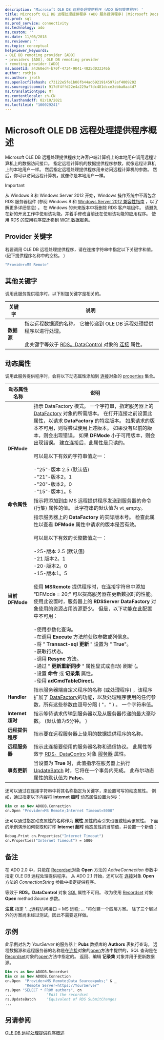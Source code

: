 ```yaml
---
description: 'Microsoft OLE DB 远程处理提供程序 (ADO 服务提供程序) '
title: Microsoft OLE DB 远程处理提供程序 (ADO 服务提供程序) |Microsoft Docs
ms.prod: sql
ms.prod_service: connectivity
ms.technology: ado
ms.custom: ''
ms.date: 11/08/2018
ms.reviewer: ''
ms.topic: conceptual
helpviewer_keywords:
- OLE DB remoting provider [ADO]
- providers [ADO], OLE DB remoting provider
- remoting provider [ADO]
ms.assetid: a4360ed4-b70f-4734-9041-4025d033346b
author: rothja
ms.author: jroth
ms.openlocfilehash: c73122e5fe1b06fb44ad69219145972ef4009202
ms.sourcegitcommit: 917df4ffd22e4a229af7dc481dcce3ebba0aa4d7
ms.translationtype: MT
ms.contentlocale: zh-CN
ms.lasthandoff: 02/10/2021
ms.locfileid: "100029241"
---
```

# <a name="microsoft-ole-db-remoting-provider-overview"></a>Microsoft OLE DB 远程处理提供程序概述
Microsoft OLE DB 远程处理提供程序允许客户端计算机上的本地用户调用远程计算机上的数据访问接口。 指定远程计算机的数据提供程序参数，就像远程计算机上的本地用户一样。 然后指定远程处理提供程序用来访问远程计算机的参数。 然后，你可以访问远程计算机，就像你是本地用户一样。

> [!IMPORTANT]
>  从 Windows 8 和 Windows Server 2012 开始，Windows 操作系统中不再包含 RDS 服务器组件 (参阅 Windows 8 和 [Windows Server 2012 兼容性指南](https://www.microsoft.com/download/details.aspx?id=27416) ，以了解更多详细信息) 。 在 Windows 的未来版本中将删除 RDS 客户端组件。 请避免在新的开发工作中使用该功能，并着手修改当前还在使用该功能的应用程序。 使用 RDS 的应用程序应迁移到  [WCF 数据服务](/dotnet/framework/wcf/)。

## <a name="provider-keyword"></a>Provider 关键字
 若要调用 OLE DB 远程处理提供程序，请在连接字符串中指定以下关键字和值。  (记下提供程序名称中的空格。 ) 

```vb
"Provider=MS Remote"
```

## <a name="additional-keywords"></a>其他关键字
 调用此服务提供程序时，以下附加关键字是相关的。

|关键字|说明|
|-------------|-----------------|
|**数据源**|指定远程数据源的名称。 它被传递到 OLE DB 远程处理提供程序以进行处理。<br /><br /> 此关键字等效于 [RDS。DataControl](../../reference/rds-api/datacontrol-object-rds.md) 对象的 [连接](../../reference/rds-api/connect-property-rds.md) 属性。|

## <a name="dynamic-properties"></a>动态属性
 调用此服务提供程序时，会将以下动态属性添加到 [连接](../../reference/ado-api/connection-object-ado.md)对象的 [properties](../../reference/ado-api/properties-collection-ado.md) 集合。

|动态属性名称|说明|
|---------------------------|-----------------|
|**DFMode**|指示 DataFactory 模式。 一个字符串，指定服务器上的 [DataFactory](../../reference/rds-api/datafactory-object-rdsserver.md) 对象的所需版本。 在打开连接之前设置此属性，以请求 **DataFactory** 的特定版本。 如果请求的版本不可用，则将尝试使用上述版本。 如果没有以前的版本，则会出现错误。 如果 **DFMode** 小于可用版本，则会出现错误。 建立连接后，此属性是只读的。<br /><br /> 可以是以下有效的字符串值之一：<br /><br /> -"25"-版本 2.5 (默认值) <br />-"21"-版本2。1<br />-"20"-版本2。0<br />-"15"-版本1。5|
|**命令属性**|指示将添加到由 MS 远程提供程序发送到服务器的命令 (行集) 属性的值。 此字符串的默认值为 vt_empty。|
|**当前 DFMode**|指示服务器上的 **DataFactory** 的实际版本号。 检查此属性以查看 **DFMode** 属性中请求的版本是否有效。<br /><br /> 可以是以下有效的长整数值之一：<br /><br /> -25-版本 2.5 (默认值) <br />-21 版本2。1<br />-20-版本2。0<br />-15-版本1。5<br /><br /> 使用 **MSRemote** 提供程序时，在连接字符串中添加 "DFMode = 20;" 可以提高服务器在更新数据时的性能。 使用此设置时，服务器上的 **RDSServer DataFactory** 对象使用的资源占用资源更少。 但是，以下功能在此配置中不可用：<br /><br /> -使用参数化查询。<br />-在调用 **Execute** 方法前获取参数或列信息。<br />-将 " **Transact-sql 更新** " 设置为 " **True**"。<br />-获取行状态。<br />-调用 **Resync** 方法。<br />-通过 " **更新重新同步** " 属性显式或自动) 刷新 (。<br />-设置 **命令** 或 **记录集** 属性。<br />-使用 **adCmdTableDirect**。|
|**Handler**|指示服务器端自定义程序的名称 (或处理程序) ，该程序扩展了 [DataFactory](../../reference/rds-api/datafactory-object-rdsserver.md)的功能，以及处理程序使用的任何参数，所有这些参数由逗号分隔 ( "，" ) 。 一个字符串值。|
|**Internet 超时**|指示等待请求传输到服务器以及从服务器传递的最大毫秒数。  (默认值为5分钟。 ) |
|**远程提供程序**|指示要在远程服务器上使用的数据提供程序的名称。|
|**远程服务器**|指示此连接要使用的服务器名称和通信协议。 此属性等效于 [RDS。DataContro](../../reference/rds-api/datacontrol-object-rds.md) 对象 [服务器](../../reference/rds-api/server-property-rds.md) 属性。|
|**事务更新**|当设置为 **True** 时，此值指示在服务器上执行 [UpdateBatch](../../reference/ado-api/updatebatch-method.md) 时，它将在一个事务内完成。 此布尔动态属性的默认值为 **False**。|

 还可以通过在连接字符串中将其名称指定为关键字，来设置可写的动态属性。 例如，通过指定以下内容将 **Internet 超时** 动态属性设置为5秒：

```vb
Dim cn as New ADODB.Connection
cn.Open "Provider=MS Remote;Internet Timeout=5000"
```

 还可以通过指定动态属性的名称作为 **属性** 属性的索引来设置或检索该属性。 下面的示例演示如何获取和打印 **Internet 超时** 动态属性的当前值，并设置一个新值：

```vb
Debug.Print cn.Properties("Internet Timeout")
cn.Properties("Internet Timeout") = 5000
```

## <a name="remarks"></a>备注
 在 ADO 2.0 中，只能在 [Recordset](../../reference/ado-api/recordset-object-ado.md)对象 **Open** 方法的 *ActiveConnection* 参数中指定 OLE DB 远程处理提供程序。 从 ADO 2.1 开始，还可以在 [连接](../../reference/ado-api/connection-object-ado.md)对象 **Open** 方法的 *ConnectionString* 参数中指定提供程序。

 等效于 **RDS。DataControl** 对象 [SQL](../../reference/rds-api/sql-property.md) 属性不可用。 改为使用 [Recordset](../../reference/ado-api/recordset-object-ado.md) 对象 **Open** method *Source* 参数。

 **注意** 指定 "...;远程访问接口 = MS 远程; ... "将创建一个四层方案。 除了三个层以外的方案尚未经过测试，因此不需要这样做。

## <a name="example"></a>示例
 此示例对名为 *YourServer* 的服务器上 **Pubs** 数据库的 **Authors** 表执行查询。 远程数据源和远程服务器的名称是在[连接](../../reference/ado-api/connection-object-ado.md)对象的[open](../../reference/ado-api/open-method-ado-connection.md)方法中提供的，SQL 查询是在[Recordset](../../reference/ado-api/recordset-object-ado.md)对象的[open](../../reference/ado-api/open-method-ado-recordset.md)方法中指定的。 返回、编辑 **记录集** 对象并用于更新数据源。

```vb
Dim rs as New ADODB.Recordset
Dim cn as New ADODB.Connection
cn.Open  "Provider=MS Remote;Data Source=pubs;" & _
         "Remote Server=https://YourServer"
rs.Open "SELECT * FROM authors", cn
...                'Edit the recordset
rs.UpdateBatch     'Equivalent of RDS SubmitChanges
...
```

## <a name="see-also"></a>另请参阅
 [OLE DB 远程处理提供程序概述](/previous-versions/windows/desktop/ms713673(v=vs.85))